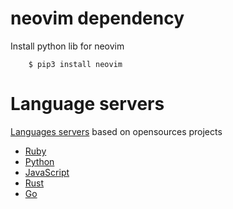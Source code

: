 # neovim dependency

Install python lib for neovim

		$ pip3 install neovim

# Language servers 

[Languages servers](https://langserver.org) based on opensources projects

* [Ruby](https://github.com/hackhowtofaq/vim-solargraph)
* [Python](https://github.com/prabirshrestha/vim-lsp/wiki/Servers-Python)
* [JavaScript](https://github.com/prabirshrestha/vim-lsp/wiki/Servers-Flow) 
* [Rust](https://github.com/prabirshrestha/vim-lsp/wiki/Servers-Rust)
* [Go](https://github.com/prabirshrestha/vim-lsp/wiki/Servers-Go)

